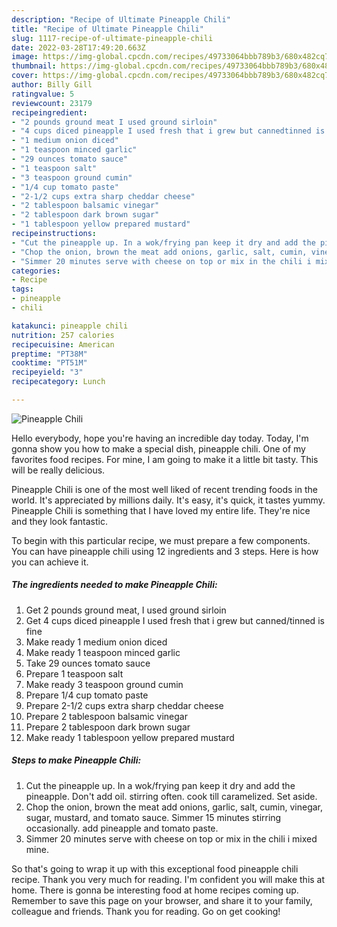 ```yaml
---
description: "Recipe of Ultimate Pineapple Chili"
title: "Recipe of Ultimate Pineapple Chili"
slug: 1117-recipe-of-ultimate-pineapple-chili
date: 2022-03-28T17:49:20.663Z
image: https://img-global.cpcdn.com/recipes/49733064bbb789b3/680x482cq70/pineapple-chili-recipe-main-photo.jpg
thumbnail: https://img-global.cpcdn.com/recipes/49733064bbb789b3/680x482cq70/pineapple-chili-recipe-main-photo.jpg
cover: https://img-global.cpcdn.com/recipes/49733064bbb789b3/680x482cq70/pineapple-chili-recipe-main-photo.jpg
author: Billy Gill
ratingvalue: 5
reviewcount: 23179
recipeingredient:
- "2 pounds ground meat I used ground sirloin"
- "4 cups diced pineapple I used fresh that i grew but cannedtinned is fine"
- "1 medium onion diced"
- "1 teaspoon minced garlic"
- "29 ounces tomato sauce"
- "1 teaspoon salt"
- "3 teaspoon ground cumin"
- "1/4 cup tomato paste"
- "2-1/2 cups extra sharp cheddar cheese"
- "2 tablespoon balsamic vinegar"
- "2 tablespoon dark brown sugar"
- "1 tablespoon yellow prepared mustard"
recipeinstructions:
- "Cut the pineapple up. In a wok/frying pan keep it dry and add the pineapple. Don&#39;t add oil. stirring often. cook till caramelized. Set aside."
- "Chop the onion, brown the meat add onions, garlic, salt, cumin, vinegar, sugar, mustard, and tomato sauce. Simmer 15 minutes stirring occasionally. add pineapple and tomato paste."
- "Simmer 20 minutes serve with cheese on top or mix in the chili i mixed mine."
categories:
- Recipe
tags:
- pineapple
- chili

katakunci: pineapple chili 
nutrition: 257 calories
recipecuisine: American
preptime: "PT38M"
cooktime: "PT51M"
recipeyield: "3"
recipecategory: Lunch

---
```



![Pineapple Chili](https://img-global.cpcdn.com/recipes/49733064bbb789b3/680x482cq70/pineapple-chili-recipe-main-photo.jpg)

Hello everybody, hope you're having an incredible day today. Today, I'm gonna show you how to make a special dish, pineapple chili. One of my favorites food recipes. For mine, I am going to make it a little bit tasty. This will be really delicious.

Pineapple Chili is one of the most well liked of recent trending foods in the world. It's appreciated by millions daily. It's easy, it's quick, it tastes yummy. Pineapple Chili is something that I have loved my entire life. They're nice and they look fantastic.




To begin with this particular recipe, we must prepare a few components. You can have pineapple chili using 12 ingredients and 3 steps. Here is how you can achieve it.

<!--inarticleads1-->

##### The ingredients needed to make Pineapple Chili:

1. Get 2 pounds ground meat, I used ground sirloin
1. Get 4 cups diced pineapple I used fresh that i grew but canned/tinned is fine
1. Make ready 1 medium onion diced
1. Make ready 1 teaspoon minced garlic
1. Take 29 ounces tomato sauce
1. Prepare 1 teaspoon salt
1. Make ready 3 teaspoon ground cumin
1. Prepare 1/4 cup tomato paste
1. Prepare 2-1/2 cups extra sharp cheddar cheese
1. Prepare 2 tablespoon balsamic vinegar
1. Prepare 2 tablespoon dark brown sugar
1. Make ready 1 tablespoon yellow prepared mustard




<!--inarticleads2-->

##### Steps to make Pineapple Chili:

1. Cut the pineapple up. In a wok/frying pan keep it dry and add the pineapple. Don&#39;t add oil. stirring often. cook till caramelized. Set aside.
1. Chop the onion, brown the meat add onions, garlic, salt, cumin, vinegar, sugar, mustard, and tomato sauce. Simmer 15 minutes stirring occasionally. add pineapple and tomato paste.
1. Simmer 20 minutes serve with cheese on top or mix in the chili i mixed mine.




So that's going to wrap it up with this exceptional food pineapple chili recipe. Thank you very much for reading. I'm confident you will make this at home. There is gonna be interesting food at home recipes coming up. Remember to save this page on your browser, and share it to your family, colleague and friends. Thank you for reading. Go on get cooking!

